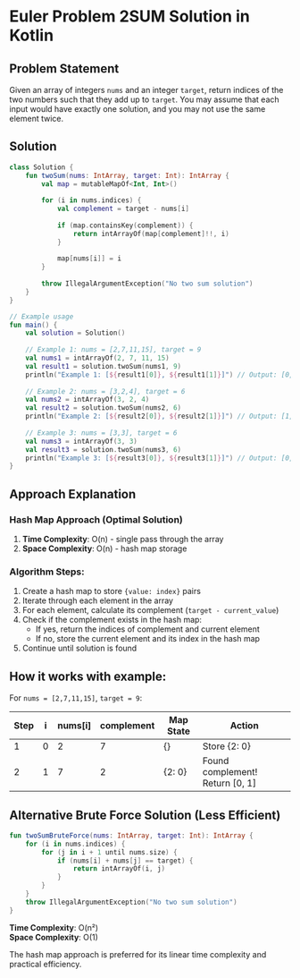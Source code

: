 # Euler Problem 2SUM Solution in Kotlin

## Problem Statement
Given an array of integers `nums` and an integer `target`, return indices of the two numbers such that they add up to `target`. You may assume that each input would have exactly one solution, and you may not use the same element twice.

## Solution

```kotlin
class Solution {
    fun twoSum(nums: IntArray, target: Int): IntArray {
        val map = mutableMapOf<Int, Int>()
        
        for (i in nums.indices) {
            val complement = target - nums[i]
            
            if (map.containsKey(complement)) {
                return intArrayOf(map[complement]!!, i)
            }
            
            map[nums[i]] = i
        }
        
        throw IllegalArgumentException("No two sum solution")
    }
}

// Example usage
fun main() {
    val solution = Solution()
    
    // Example 1: nums = [2,7,11,15], target = 9
    val nums1 = intArrayOf(2, 7, 11, 15)
    val result1 = solution.twoSum(nums1, 9)
    println("Example 1: [${result1[0]}, ${result1[1]}]") // Output: [0, 1]
    
    // Example 2: nums = [3,2,4], target = 6
    val nums2 = intArrayOf(3, 2, 4)
    val result2 = solution.twoSum(nums2, 6)
    println("Example 2: [${result2[0]}, ${result2[1]}]") // Output: [1, 2]
    
    // Example 3: nums = [3,3], target = 6
    val nums3 = intArrayOf(3, 3)
    val result3 = solution.twoSum(nums3, 6)
    println("Example 3: [${result3[0]}, ${result3[1]}]") // Output: [0, 1]
}
```

## Approach Explanation

### Hash Map Approach (Optimal Solution)
1. **Time Complexity**: O(n) - single pass through the array
2. **Space Complexity**: O(n) - hash map storage

### Algorithm Steps:
1. Create a hash map to store `{value: index}` pairs
2. Iterate through each element in the array
3. For each element, calculate its complement (`target - current_value`)
4. Check if the complement exists in the hash map:
   - If yes, return the indices of complement and current element
   - If no, store the current element and its index in the hash map
5. Continue until solution is found

## How it works with example:
For `nums = [2,7,11,15]`, `target = 9`:

| Step | i | nums[i] | complement | Map State | Action |
|------|---|---------|------------|-----------|--------|
| 1    | 0 | 2       | 7          | {}        | Store {2: 0} |
| 2    | 1 | 7       | 2          | {2: 0}    | Found complement! Return [0, 1] |

## Alternative Brute Force Solution (Less Efficient)
```kotlin
fun twoSumBruteForce(nums: IntArray, target: Int): IntArray {
    for (i in nums.indices) {
        for (j in i + 1 until nums.size) {
            if (nums[i] + nums[j] == target) {
                return intArrayOf(i, j)
            }
        }
    }
    throw IllegalArgumentException("No two sum solution")
}
```

**Time Complexity**: O(n²)  
**Space Complexity**: O(1)

The hash map approach is preferred for its linear time complexity and practical efficiency.

